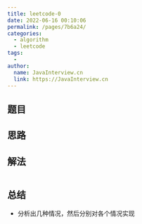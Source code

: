 ```yaml
---
title: leetcode-0
date: 2022-06-16 00:10:06
permalink: /pages/7b6a24/
categories:
  - algorithm
  - leetcode
tags:
  - 
author: 
  name: JavaInterview.cn
  link: https://JavaInterview.cn
---
```



## 题目



## 思路



## 解法
```java


```

## 总结

- 分析出几种情况，然后分别对各个情况实现 
